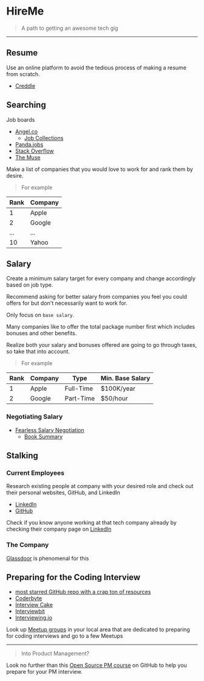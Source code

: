 # HireMe

> A path to getting an awesome tech gig

---

## Resume

Use an online platform to avoid the tedious process of making a resume from scratch.

- [Creddle](http://creddle.io/)

## Searching

Job boards

- [Angel.co](http://angel.co/jobs)
    + [Job Collections](http://angel.co/job-collections/)
- [Panda.jobs](http://panda.jobs/)
- [Stack Overflow](http://stackoverflow.com/jobs)
- [The Muse](http://www.themuse.com/)

Make a list of companies that you would love to work for and rank them by desire.

> For example

Rank | Company
---|---
1  | Apple
2  | Google
...| ...
10 | Yahoo

## Salary

Create a minimum salary target for every company and change accordingly based on job type.

Recommend asking for better salary from companies you feel you could offers for but don't necessarily want to work for.

Only focus on `base salary`.

Many companies like to offer the total package number first which includes bonuses and other benefits.

Realize both your salary and bonuses offered are going to go through taxes, so take that into account.

> For example

Rank | Company | Type | Min. Base Salary
---|---|---|---
1  | Apple | Full-Time | $100K/year
2  | Google | Part-Time | $50/hour

### Negotiating Salary

- [Fearless Salary Negotiation](http://fearlesssalarynegotiation.com/)
    + [Book Summary](http://www.kalzumeus.com/2016/06/03/kalzumeus-podcast-episode-12-salary-negotiation-with-josh-doody/)

## Stalking

### Current Employees

Research existing people at company with your desired role and check out their personal websites, GitHub, and LinkedIn

- [LinkedIn](http://www.linkedin.com/)
- [GitHub](http://github.com)

Check if you know anyone working at that tech company already by checking their company page on [LinkedIn](http://linkedin.com)

### The Company

[Glassdoor](http://glassdoor.com) is phenomenal for this

## Preparing for the Coding Interview

- [most starred GitHub repo with a crap ton of resources](http://github.com/andreis/interview)
- [Coderbyte](http://coderbyte.com)
- [Interview Cake](http://www.interviewcake.com)
- [Interviewbit](http://www.interviewbit.com/profile/fvcproductions)
- [Interviewing.io](http://interviewing.io/)

Look up [Meetup groups](http://www.meetup.com) in your local area that are dedicated to preparing for coding interviews and go to a few Meetups

---

> Into Product Management?

Look no further than this [Open Source PM course](http://github.com/tron1991/open-product-management) on GitHub to help you prepare for your PM interview.